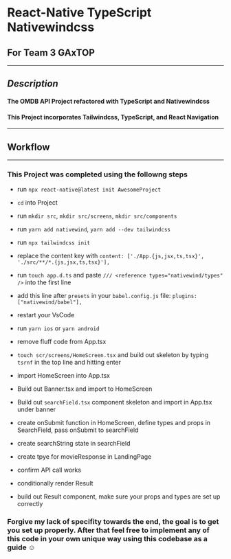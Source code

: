 # React-Native TypeScript Nativewindcss

## For Team 3 GAxTOP

---

## **_Description_**

#### The OMDB API Project refactored with TypeScript and Nativewindcss

#### This Project incorporates Tailwindcss, TypeScript, and React Navigation

---

## Workflow

---

### This Project was completed using the followng steps

- run `npx react-native@latest init AwesomeProject`
- `cd` into Project
- run `mkdir src`, `mkdir src/screens`, `mkdir src/components`
- run `yarn add nativewind`, `yarn add --dev tailwindcss`
- run `npx tailwindcss init`
- replace the content key with `content: ['./App.{js,jsx,ts,tsx}', './src/**/*.{js,jsx,ts,tsx}'],`
- run `touch app.d.ts` and paste `/// <reference types="nativewind/types" />` into the first line
- add this line after `presets` in your `babel.config.js` file: `plugins: ["nativewind/babel"],`
- restart your VsCode
- run `yarn ios` or `yarn android`

- remove fluff code from App.tsx
- `touch scr/screens/HomeScreen.tsx` and build out skeleton by typing `tsrnf` in the top line and hitting enter
- import HomeScreen into App.tsx
- Build out Banner.tsx and import to HomeScreen
- Build out `searchField.tsx` component skeleton and import in App.tsx under banner
- create onSubmit function in HomeScreen, define types and props in SearchField, pass onSubmit to searchField
- create searchString state in searchField
- create tpye for movieResponse in LandingPage
- confirm API call works
- conditionally render Result
- build out Result component, make sure your props and types are set up correctly

### Forgive my lack of specifity towards the end, the goal is to get you set up properly. After that feel free to implement any of this code in your own unique way using this codebase as a guide ☺️
